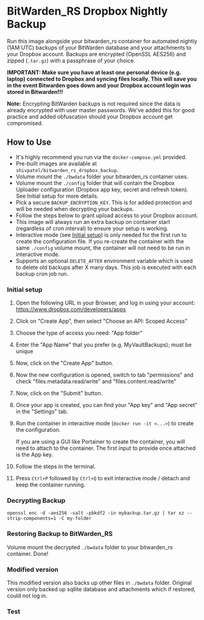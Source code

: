 # BitWarden_RS Dropbox Nightly Backup
Run this image alongside your bitwarden_rs container for automated nightly (1AM UTC) backups of your BitWarden database and your attachments to your Dropbox account. Backups are encrypted (OpenSSL AES256) and zipped (`.tar.gz`) with a passphrase of your choice.

**IMPORTANT: Make sure you have at least one personal device (e.g. laptop) connected to Dropbox and syncing files locally. This will save you in the event Bitwarden goes down and your Dropbox account login was stored in Bitwarden!!!**

**Note:** Encrypting BitWarden backups is not required since the data is already encrypted with user master passwords. We've added this for good practice and added obfuscation should your Dropbox account get compromised.

## How to Use
- It's highly recommend you run via the `docker-compose.yml` provided.
- Pre-built images are available at `shivpatel/bitwarden_rs_dropbox_backup`.
- Volume mount the `./bwdata` folder your bitwarden_rs container uses.
- Volume mount the `./config` folder that will contain the Dropbox Uploader configuration (Dropbox app key, secret and refresh token). See Initial setup for more details.
- Pick a secure `BACKUP_ENCRYPTION_KEY`. This is for added protection and will be needed when decrypting your backups.
- Follow the steps below to grant upload access to your Dropbox account.
- This image will always run an extra backup on container start (regardless of cron interval) to ensure your setup is working.
- Interactive mode (see [Initial setup](#Initial-setup)) is only needed for the first run to create the configuration file. If you re-create the container with the same `./config` volume mount, the container will not need to be run in interactive mode. 
- Supports an optional `DELETE_AFTER` environment variable which is used to delete old backups after X many days. This job is executed with each backup cron job run.

### Initial setup
1. Open the following URL in your Browser, and log in using your account: https://www.dropbox.com/developers/apps
2. Click on "Create App", then select "Choose an API: Scoped Access"
3. Choose the type of access you need: "App folder"
4. Enter the "App Name" that you prefer (e.g. MyVaultBackups); must be unique
5. Now, click on the "Create App" button.
6. Now the new configuration is opened, switch to tab "permissions" and check "files.metadata.read/write" and "files.content.read/write"
7. Now, click on the "Submit" button.
8. Once your app is created, you can find your "App key" and "App secret" in the "Settings" tab.
9. Run the container in interactive mode (`docker run -it <...>`) to create the configuration. 
    
    If you are using a GUI like Portainer to create the container, you will need to attach to the container. The first input to provide once attached is the App key.

10. Follow the steps in the terminal.
11. Press `Ctrl+P` followed by `Ctrl+Q` to exit interactive mode / detach and keep the container running.

### Decrypting Backup
`openssl enc -d -aes256 -salt -pbkdf2 -in mybackup.tar.gz | tar xz --strip-components=1 -C my-folder`

### Restoring Backup to BitWarden_RS
Volume mount the decrypted `./bwdata` folder to your bitwarden_rs container. Done!

### Modified version
This modified version also backs up other files in `./bwdata` folder. Original version only backed up sqllite database and attachments which if restored, could not log in.

### Test